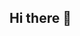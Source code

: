 ## Hi there 👋

<!--
**Carolinamazei/Carolinamazei** is a ✨ _special_ ✨ repository because its `README.md` (this file) appears on your GitHub profile.

Here are some ideas to get you started:

- 🔭 
Meu nome carolina Mazei 

Estou estudando na Alura
Estou me desenvolvendo na linguagem JavaScript
Utilizo esse espaço para minha organização e compartilhamento dos meu projetos desenvolvidos!
